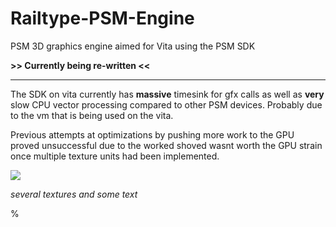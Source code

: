 Railtype-PSM-Engine
===================

PSM 3D graphics engine aimed for Vita using the PSM SDK

**>> Currently being re-written <<**


-------------------

The SDK on vita currently has **massive** timesink for gfx calls as well as **very** slow CPU vector processing compared to other PSM devices. Probably due to the vm that is being used on the vita.

Previous attempts at optimizations by pushing more work to the GPU proved unsuccessful due to the worked shoved wasnt worth the GPU strain once multiple texture units had been implemented. 

![](http://puu.sh/8cSZX.jpg)

_several textures and some text_

%[](http://mattish.co.uk/github/output.webm)

